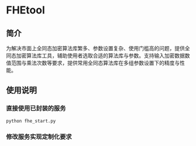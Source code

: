 # FHEtool
## 简介
为解决市面上全同态加密算法库繁多、参数设置复杂、使用门槛高的问题，提供全同态加密算法库工具，辅助使用者选取合适的算法库与参数。支持输入加密数据数值范围与乘法次数等要求，提供常用全同态算法库在多组参数设置下的精度与性能。
## 使用说明
### 直接使用已封装的服务
```
python fhe_start.py
```
### 修改服务实现定制化要求
